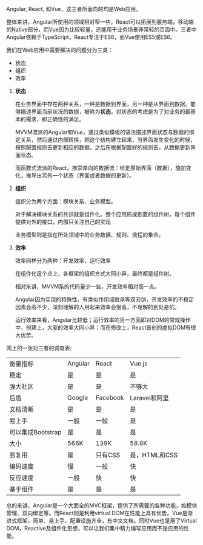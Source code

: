 <p>Angular, React, 和Vue，这三者所面向的均是Web应用。
<p>整体来讲，Angular所使用的领域相对窄一些，React可以拓展到服务端，移动端的Native部分，而Vue因为比较轻量，还能用于业务场景非常轻的页面中。三者中Angular依赖于TypeScript，React专注于ES6，而Vue使用ES5或ES6。
<p>我们在Web应用中需要解决的问题分为三类：
<ul>
	<li>状态</li>
	<li>组织</li>
	<li>效率</li>
</ul>
<ol>
	<li>
		<b>状态</b>
		<p>在业务界面中存在两种关系，一种是数据到界面，另一种是从界面到数据。能够描述界面当前状况的数据，被称为<b>状态</b>。对状态的考虑是为了对业务的最基本的需求，即正确性的满足。</p>
		<p>MVVM流派的Angular和Vue，通过类似模板的语法描述界面状态与数据的绑定关系，然后通过内部转换，把这个结构建立起来，当界面发生变化的时候，按照配置规则去更新相应的数据，之后在根据配置好的规则去，从数据更新界面状态。</p>
		<p>而函数式流派的React，推崇单向的数据流：给定原始界面（数据），施加变化，推导出另外一个状态（界面或者数据的更新）。</p>
	</li>
	<li>
		<b>组织</b>
		<p>组织分为两个方面：模块关系、业务模型。</p>
		<p>对于解决模块关系的共识就是组件化。整个应用形成倒置的组件树，每个组件提供对外的接口，内部只关注自己的实现</p>
		<p>业务模型则是指在所处领域中的业务数据、规则、流程的集合。</p>
	</li>
	<li>
		<b>效率</b>
		<p>效率同样分为两种：开发效率、运行效率</p>
		<p>在组件化这个点上，各框架的组织方式大同小异，最终都是组件树。</p>
		<p>相对来讲，MVVM系的代码量少一些，开发效率相对高一点。</p>
		<p>Angular因为实现的特殊性，有类似作用域继承等双刃剑，开发效率的不稳定因素会高不少，深刻理解的人用起来效率会很高，不理解的到处是坑。</p>
		<p>运行效率来看，Angular比较低；运行效率的另一方面即对DOM的常规操作中，创建上，大家的效率大同小异；而在修改上，React首创的虚拟DOM有很大优势。</p>
	</li>
</ol>

<p>网上的一张对三者的调查表:</p>
<table>
	<tr>
		<td>衡量指标</td>
		<td>Angular</td>
		<td>React</td>
		<td>Vue.js</td>
	</tr>
	<tr>
		<td>稳定</td>
		<td>是</td>
		<td>是</td>
		<td>是</td>
	</tr>
	<tr>
		<td>强大社区</td>
		<td>是</td>
		<td>是</td>
		<td>不够大</td>
	</tr>
	<tr>
		<td>后盾</td>
		<td>Google</td>
		<td>Facebook</td>
		<td>Laravel和阿里</td>
	</tr>
	<tr>
		<td>文档清晰</td>
		<td>是</td>
		<td>是</td>
		<td>是</td>
	</tr>
	<tr>
		<td>易上手</td>
		<td>一般</td>
		<td>一般</td>
		<td>是</td>
	</tr>
	<tr>
		<td>可以集成Bootstrap</td>
		<td>是</td>
		<td>是</td>
		<td>是</td>
	</tr>
	<tr>
		<td>大小</td>
		<td>566K</td>
		<td>139K</td>
		<td>58.8K</td>
	</tr>
	<tr>
		<td>易复用</td>
		<td>是</td>
		<td>只有CSS</td>
		<td>是，HTML和CSS</td>
	</tr>
	<tr>
		<td>编码速度</td>
		<td>慢</td>
		<td>一般</td>
		<td>快</td>
	</tr>
	<tr>
		<td>反应速度</td>
		<td>一般</td>
		<td>快</td>
		<td>快</td>
	</tr>
	<tr>
		<td>基于组件</td>
		<td>是</td>
		<td>是</td>
		<td>是</td>
	</tr>
</table>

<p>总的来讲，Angular是一个大而全的MVC框架，提供了所需要的各种功能，如模块管理、双向绑定等。而React则是利用virtual DOM在性能上具有优势。Vue是渐进式框架，简单、易上手、配置设施齐全，有中文文档。同时Vue也是用了Virtual DOM，Reactive及组件化思想，可以让我们集中精力编写应用而不是应用的性能。</p>